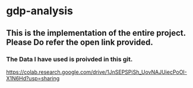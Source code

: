 # gdp-analysis
## This is the implementation of the entire project. Please Do refer the open link provided. 
### The Data I have used is proivded in this git.

https://colab.research.google.com/drive/1JnSEPSPiSh_UovNAJUiecPoOI-X1N6Hd?usp=sharing
